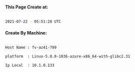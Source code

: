
   
#### This Page Create at:

```bash

2021-07-22 - 05:51:28 UTC

```

#### Create By Machine:

```bash

Host Name : fv-az41-799

platform  : Linux-5.8.0-1036-azure-x86_64-with-glibc2.31

Ip Local  : 10.1.0.133

```


